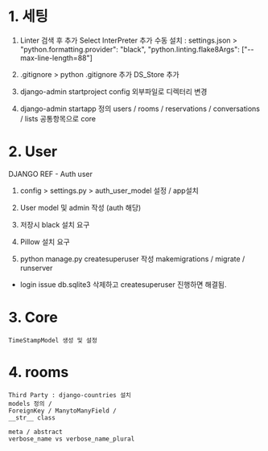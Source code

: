 # 1. 세팅

1. Linter 검색 후 추가
   Select InterPreter 추가
   수동 설치 :
   settings.json >
   "python.formatting.provider": "black",
   "python.linting.flake8Args": ["--max-line-length=88"]

2. .gitignore >
   python .gitignore 추가
   DS_Store 추가

3. django-admin startproject config
   외부파일로 디렉터리 변경

4. django-admin startapp 정의
   users / rooms / reservations / conversations / lists
   공통항목으로 core

# 2. User

DJANGO REF - Auth user

1. config > settings.py > auth_user_model 설정 / app설치

2. User model 및 admin 작성 (auth 해당)

3. 저장시 black 설치 요구

4. Pillow 설치 요구

5. python manage.py
   createsuperuser 작성
   makemigrations / migrate / runserver

- login issue db.sqlite3 삭제하고 createsuperuser 진행하면 해결됨.

# 3. Core

    TimeStampModel 생성 및 설정

# 4. rooms

    Third Party : django-countries 설치
    models 정의 /
    ForeignKey / ManytoManyField /
    __str__ class

    meta / abstract
    verbose_name vs verbose_name_plural
